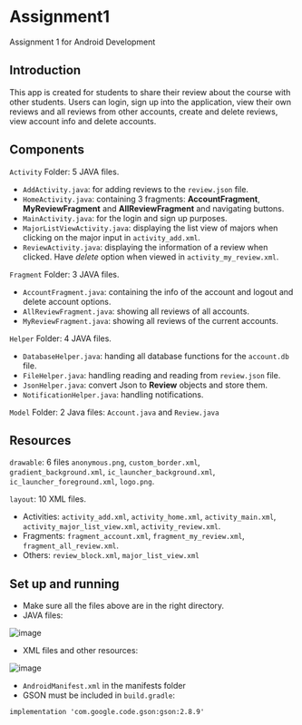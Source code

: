 # Assignment1
Assignment 1 for Android Development
 
## Introduction
This app is created for students to share their review about the course with other students. Users can login, sign up into the application, view their own reviews and all reviews from other accounts, create and delete reviews, view account info and delete accounts.

## Components
`Activity` Folder: 5 JAVA files.
- `AddActivity.java`: for adding reviews to the `review.json` file.
- `HomeActivity.java`: containing 3 fragments: **AccountFragment**, **MyReviewFragment** and **AllReviewFragment** and navigating buttons.
- `MainActivity.java`: for the login and sign up purposes.
- `MajorListViewActivity.java`: displaying the list view of majors when clicking on the major input in `activity_add.xml`.
- `ReviewActivity.java`: displaying the information of a review when clicked. Have *delete* option when viewed in `activity_my_review.xml`.

`Fragment` Folder: 3 JAVA files.
- `AccountFragment.java`: containing the info of the account and logout and delete account options.
- `AllReviewFragment.java`: showing all reviews of all accounts.
- `MyReviewFragment.java`: showing all reviews of the current accounts.

`Helper` Folder: 4 JAVA files.
- `DatabaseHelper.java`: handing all database functions for the `account.db` file.
- `FileHelper.java`: handling reading and reading from `review.json` file.
- `JsonHelper.java`: convert Json to **Review** objects and store them.
- `NotificationHelper.java`: handling notifications.

`Model` Folder: 2 Java files: `Account.java` and `Review.java`

## Resources
`drawable`: 6 files `anonymous.png`, `custom_border.xml`, `gradient_background.xml`, `ic_launcher_background.xml`, `ic_launcher_foreground.xml`, `logo.png`.

`layout`: 10 XML files.
- Activities: `activity_add.xml`, `activity_home.xml`, `activity_main.xml`, `activity_major_list_view.xml`, `activity_review.xml`.
- Fragments: `fragment_account.xml`, `fragment_my_review.xml`, `fragment_all_review.xml`.
- Others: `review_block.xml`, `major_list_view.xml`

## Set up and running
- Make sure all the files above are in the right directory.
- JAVA files:

![image](https://user-images.githubusercontent.com/56622316/140617288-9898f00b-c2e1-4b95-b5e1-b262a93ffd89.png)
- XML files and other resources:

![image](https://user-images.githubusercontent.com/56622316/140617320-01136b84-6e40-4051-815d-d91fa8a86d30.png)
- `AndroidManifest.xml` in the manifests folder
- GSON must be included in `build.gradle`:

```implementation 'com.google.code.gson:gson:2.8.9'```
